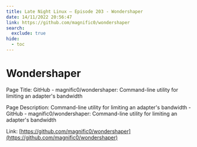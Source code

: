 ```yaml
---
title: Late Night Linux – Episode 203 - Wondershaper
date: 14/11/2022 20:56:47
link: https://github.com/magnific0/wondershaper
search:
  exclude: true
hide:
  - toc
---
```


# Wondershaper

Page Title: GitHub - magnific0/wondershaper: Command-line utility for limiting an adapter's bandwidth

Page Description: Command-line utility for limiting an adapter's bandwidth - GitHub - magnific0/wondershaper: Command-line utility for limiting an adapter's bandwidth 

Link: [https://github.com/magnific0/wondershaper](https://github.com/magnific0/wondershaper)